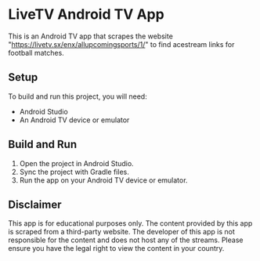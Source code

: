 # LiveTV Android TV App

This is an Android TV app that scrapes the website "https://livetv.sx/enx/allupcomingsports/1/" to find acestream links for football matches.

## Setup

To build and run this project, you will need:
- Android Studio
- An Android TV device or emulator

## Build and Run

1. Open the project in Android Studio.
2. Sync the project with Gradle files.
3. Run the app on your Android TV device or emulator.

## Disclaimer

This app is for educational purposes only. The content provided by this app is scraped from a third-party website. The developer of this app is not responsible for the content and does not host any of the streams. Please ensure you have the legal right to view the content in your country.
